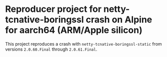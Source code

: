 # Reproducer project for netty-tcnative-boringssl crash on Alpine for aarch64 (ARM/Apple silicon)

This project reproduces a crash with `netty-tcnative-boringssl-static` from versions `2.0.60.Final` through `2.0.61.Final`.

